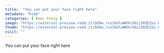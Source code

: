 ```yaml
---
title:  "You can put your face right here"
metadate: "hide"
categories: [ Rear Pussy ]
image: "https://external-preview.redd.it/Qd9w_rxz3GUlaWKhc50iz30ZEZoi-UnwHSf2tSgdS8Y.jpg?auto=webp&s=d77960a6c71524144f46b96aea2cc53a577452df"
thumb: "https://external-preview.redd.it/Qd9w_rxz3GUlaWKhc50iz30ZEZoi-UnwHSf2tSgdS8Y.jpg?width=1080&crop=smart&auto=webp&s=b5a0730d545f313bc4077ec8c6c6a8a1b3fee463"
visit: ""
---
```

You can put your face right here
